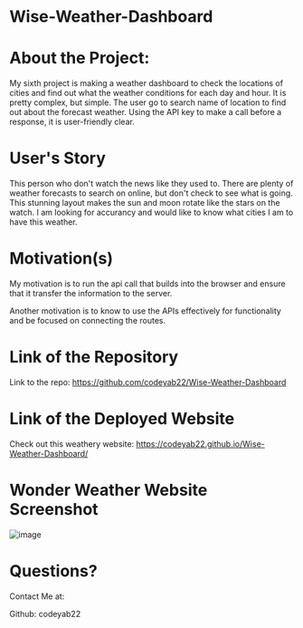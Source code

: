 # Wise-Weather-Dashboard

# About the Project:
My sixth project is making a weather dashboard to check the locations of cities and find out what the weather conditions for each day and hour. It is pretty 
complex, but simple. The user go to search name of location to find out about the forecast weather. Using the API key to make a call before a response, it is user-friendly
clear. 

# User's Story

This person who don't watch the news like they used to. There are plenty of weather forecasts to search on online, but don't check to see what is going.  
This stunning layout makes the sun and moon rotate like the stars on the watch. I am looking for accurancy and would like to know what cities I am to have this 
weather. 

# Motivation(s)

My motivation is to run the api call that builds into the browser and ensure that it transfer the information to the server. 

Another motivation is to know to use the  APIs effectively for functionality and be focused on connecting the routes.

# Link of the Repository

Link to the repo: https://github.com/codeyab22/Wise-Weather-Dashboard

# Link of the Deployed Website

Check out this weathery website: https://codeyab22.github.io/Wise-Weather-Dashboard/

# Wonder Weather Website Screenshot
![image](https://drive.google.com/uc?export=view&id=1Z5d0fcOZrRn4WxgUg9-bNMCn5shjehgY)

# Questions?

Contact Me at:

Github: codeyab22

